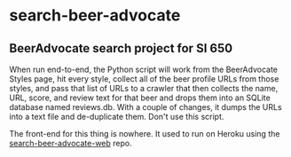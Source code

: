 search-beer-advocate
====================

## BeerAdvocate search project for SI 650

When run end-to-end, the Python script will work from the BeerAdvocate Styles page, hit every style, collect all of the beer profile URLs from those styles, and pass that list of URLs to a crawler that then collects the name, URL, score, and review text for that beer and drops them into an SQLite database named reviews.db. With a couple of changes, it dumps the URLs into a text file and de-duplicate them. Don't use this script.

The front-end for this thing is nowhere. It used to run on Heroku using the [search-beer-advocate-web] repo.

[search-beer-advocate-web]: https://github.com/derekpeterson/search-beer-advocate-web
